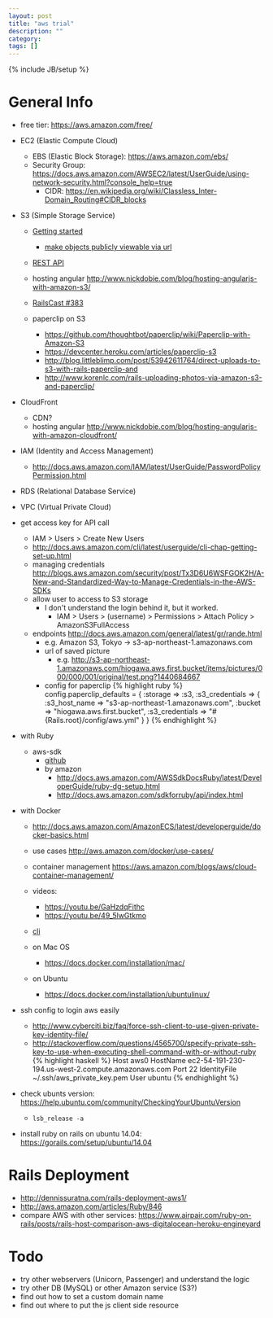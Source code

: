 ```yaml
---
layout: post
title: "aws trial"
description: ""
category: 
tags: []
---
```

{% include JB/setup %}

# General Info

- free tier: <https://aws.amazon.com/free/>

- EC2 (Elastic Compute Cloud)
  - EBS (Elastic Block Storage): <https://aws.amazon.com/ebs/>
  - Security Group: <https://docs.aws.amazon.com/AWSEC2/latest/UserGuide/using-network-security.html?console_help=true>
    - CIDR: <https://en.wikipedia.org/wiki/Classless_Inter-Domain_Routing#CIDR_blocks>

- S3 (Simple Storage Service)
  - [Getting started](https://docs.aws.amazon.com/AmazonS3/latest/gsg/GetStartedWithS3.html)
    - [make objects publicly viewable via url](http://docs.aws.amazon.com/AmazonS3/latest/UG/EditingPermissionsonanObject.html)
  - [REST API](http://docs.aws.amazon.com/AmazonS3/latest/API/APIRest.html)

  - hosting angular <http://www.nickdobie.com/blog/hosting-angularjs-with-amazon-s3/>
  - [RailsCast #383](http://railscasts.com/episodes/383-uploading-to-amazon-s3)

  - paperclip on S3
    - <https://github.com/thoughtbot/paperclip/wiki/Paperclip-with-Amazon-S3>
    - <https://devcenter.heroku.com/articles/paperclip-s3>
    - <http://blog.littleblimp.com/post/53942611764/direct-uploads-to-s3-with-rails-paperclip-and>
    - <http://www.korenlc.com/rails-uploading-photos-via-amazon-s3-and-paperclip/>

- CloudFront
  - CDN?
  - hosting angular <http://www.nickdobie.com/blog/hosting-angularjs-with-amazon-cloudfront/>

- IAM (Identity and Access Management)
  - <http://docs.aws.amazon.com/IAM/latest/UserGuide/PasswordPolicyPermission.html>

- RDS (Relational Database Service)

- VPC (Virtual Private Cloud)

- get access key for API call
  - IAM > Users > Create New Users
  - <http://docs.aws.amazon.com/cli/latest/userguide/cli-chap-getting-set-up.html>
  - managing credentials <http://blogs.aws.amazon.com/security/post/Tx3D6U6WSFGOK2H/A-New-and-Standardized-Way-to-Manage-Credentials-in-the-AWS-SDKs>
  - allow user to access to S3 storage
    - I don't understand the login behind it, but it worked.
      - IAM > Users > (username) > Permissions > Attach Policy > AmazonS3FullAccess
  - endpoints <http://docs.aws.amazon.com/general/latest/gr/rande.html>
    - e.g. Amazon S3, Tokyo -> s3-ap-northeast-1.amazonaws.com
    - url of saved picture
      - e.g. http://s3-ap-northeast-1.amazonaws.com/hiogawa.aws.first.bucket/items/pictures/000/000/001/original/test.png?1440684667
    - config for paperclip
{% highlight ruby %}
config.paperclip_defaults = {
  :storage        => :s3,
  :s3_credentials => {
    :s3_host_name   => "s3-ap-northeast-1.amazonaws.com",
    :bucket         => "hiogawa.aws.first.bucket",
    :s3_credentials => "#{Rails.root}/config/aws.yml"
  }
}
{% endhighlight %}


- with Ruby
  - aws-sdk
    - [github](https://github.com/aws/aws-sdk-ruby)
    - by amazon
      - <http://docs.aws.amazon.com/AWSSdkDocsRuby/latest/DeveloperGuide/ruby-dg-setup.html>
      - <http://docs.aws.amazon.com/sdkforruby/api/index.html>

- with Docker
  - <http://docs.aws.amazon.com/AmazonECS/latest/developerguide/docker-basics.html>
  - use cases <http://aws.amazon.com/docker/use-cases/>
  - container management <https://aws.amazon.com/blogs/aws/cloud-container-management/>
  - videos:
    - <https://youtu.be/GaHzdqFithc>
    - <https://youtu.be/49_5lwGtkmo>

  - [cli](https://docs.docker.com/reference/commandline/cli/)
  - on Mac OS
    - <https://docs.docker.com/installation/mac/>
  - on Ubuntu
    - <https://docs.docker.com/installation/ubuntulinux/>
    
- ssh config to login aws easily
  - <http://www.cyberciti.biz/faq/force-ssh-client-to-use-given-private-key-identity-file/>
  - <http://stackoverflow.com/questions/4565700/specify-private-ssh-key-to-use-when-executing-shell-command-with-or-without-ruby>
{% highlight haskell %}
Host aws0
     HostName ec2-54-191-230-194.us-west-2.compute.amazonaws.com
     Port 22
     IdentityFile ~/.ssh/aws_private_key.pem
     User ubuntu
{% endhighlight %}

- check ubunts version: <https://help.ubuntu.com/community/CheckingYourUbuntuVersion>
  - `lsb_release -a`

- install ruby on rails on ubuntu 14.04: <https://gorails.com/setup/ubuntu/14.04>

# Rails Deployment

- <http://dennissuratna.com/rails-deployment-aws1/>
- <http://aws.amazon.com/articles/Ruby/846>
- compare AWS with other services: <https://www.airpair.com/ruby-on-rails/posts/rails-host-comparison-aws-digitalocean-heroku-engineyard>

# Todo

- try other webservers (Unicorn, Passenger) and understand the logic
- try other DB (MySQL) or other Amazon service (S3?)
- find out how to set a custom domain name
- find out where to put the js client side resource

